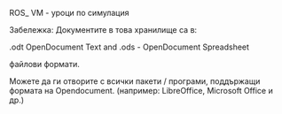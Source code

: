 ROS_ VM - уроци по симулация

Забележка: Документите в това хранилище са в: 

.odt OpenDocument Text
and 
.ods - OpenDocument Spreadsheet

файлови формати.

Можете да ги отворите с всички пакети / програми, поддържащи формата на Opendocument.
(например: LibreOffice, Microsoft Office и др.)